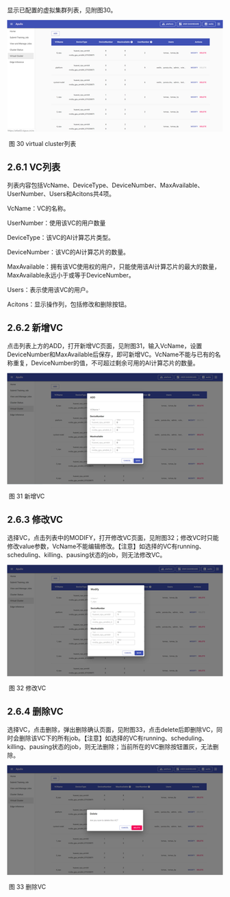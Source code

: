显示已配置的虚拟集群列表，见附图30。

![image-20200827173234801](./assets/image-20200827173234801.png)

​                                                                                                             图 30 virtual cluster列表

## 2.6.1   VC列表

列表内容包括VcName、DeviceType、DeviceNumber、MaxAvailable、UserNumber、Users和Acitons共4项。

VcName：VC的名称。

UserNumber：使用该VC的用户数量

DeviceType：该VC的AI计算芯片类型。

DeviceNumber：该VC的AI计算芯片的数量。

MaxAvailable：拥有该VC使用权的用户，只能使用该AI计算芯片的最大的数量，MaxAvailable永远小于或等于DeviceNumber。

Users：表示使用该VC的用户。

Acitons：显示操作列，包括修改和删除按钮。

 

## 2.6.2   新增VC

点击列表上方的ADD，打开新增VC页面，见附图31，输入VcName，设置DeviceNumber和MaxAvailable后保存，即可新增VC。VcName不能与已有的名称重复，DeviceNumber的值，不可超过剩余可用的AI计算芯片的数量。

![image-20200827173155497](./assets/image-20200827173155497.png)

​                                                                                                                        图 31 新增VC

## 2.6.3   修改VC

选择VC，点击列表中的MODIFY，打开修改VC页面，见附图32；修改VC时只能修改value参数，VcName不能编辑修改。【注意】如选择的VC有running、scheduling、killing、pausing状态的job，则无法修改VC。

![image-20200827173323876](./assets/image-20200827173323876.png)

​                                                                                                                            图 32 修改VC

## 2.6.4   删除VC

选择VC，点击删除，弹出删除确认页面，见附图33，点击delete后即删除VC，同时会删除该VC下的所有job。【注意】如选择的VC有running、scheduling、killing、pausing状态的job，则无法删除；当前所在的VC删除按钮置灰，无法删除。

![image-20200827173349891](./assets/image-20200827173349891.png)

​                                                                                                                             图 33 删除VC